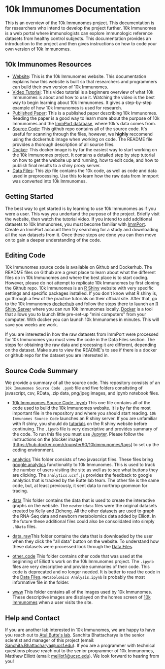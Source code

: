 # 10k Immunomes Documentation

This is an overview of the 10k Immunomes project. This documentation is for researchers who intend to develop the project further. 10k Immunomes is a web portal where immunologists can explore immunologic reference datasets from healthy control subjects. This documentation provides an introduction to the project and then gives instructions on how to code your own version of 10k Immunomes.


## 10k Immunomes Resources

* [Website](https://10kimmunomes.ucsf.edu/): This is the 10k Immunomes website. This documentation explains how this website is built so that researchers and programmers can build their own version of 10k Immunomes.
* [Video Tutorial](https://youtu.be/pwBs4J4xDOw): This video tutorial is a beginners overview of what 10k Immunomes is about and how to use it. Watching the video is the best way to begin learning about 10k Immunomes. It gives a step-by-step example of how 10k Immunomes is used for research.
* [Published Paper](https://www.cell.com/cell-reports/pdf/S2211-1247(18)31451-7.pdf): This is a published paper describing 10k Immunomes. Reading the paper is a good way to learn more about the purpose of 10k Immunomes and the [ImmPort database](https://www.immport.org/about), where 10k's data comes from.
* [Source Code](https://github.com/buttelab/10kimmunomes_v2): This github repo contains all of the source code. It's useful for scanning through the files, however, we **highly** reccomend using the dockerhub image when working on code. The README file provides a thorough description of all source files.
* [Docker](https://hub.docker.com/r/pupster90/10kimmunomes/tags): This docker image is by far the easiest way to start working on the 10k Immunomes project. It contains a detailed step by step tutorial on how to get the website up and running, how to edit code, and how to publish final results to a shiny proxy server.
* [Data Files](https://drive.google.com/file/d/1SeOhqCkdQTzzZjOR0MVSo5VRbzjGK-jI/view?usp=sharing): This zip file contains the 10k code, as well as code and data used in preprocessing. Use this to learn how the raw data from Immport was converted into 10k Immunomes.

## Getting Started

The best way to get started is by learning to use 10k Immunomes as if you were a user. This way you undertand the purpose of the project. Briefly visit the website, then watch the tutorial video. If you intend to add additional datasets to 10k Immunomes, you must become familiar with [ImmPort](https://www.immport.org/about). Create an ImmPort account then try searching for a study and downloading all the raw datasets from it. Once these steps are done you can then move on to gain a deeper understanding of the code.

## Editing Code

10k Immunomes source code is available on Github and Dockerhub. The README files on Github are a great place to learn about what the different files do in 10k Immunomes and where the best place is to start coding. However, please do not attempt to replicate 10k Immunomes by first cloning the Github repo. 10k Immunomes is an [R Shiny](https://shiny.rstudio.com/tutorial/) website with very specific settings and specific packages installed. If you don't know what R shiny is, go through a few of the practice tutorials on their official site. After that, go to the 10k Immunomes [dockerhub](https://www.docker.com/products/docker-hub#:~:text=Docker%20Hub%20is%20a%20hosted,push%20them%20to%20Docker%20Hub) and follow the steps there to launch an [R Shiny Server](https://shiny.rstudio.com/articles/shiny-server.html) where you can run 10k Immunomes locally. [Docker](https://docs.docker.com/get-started/) is a tool that allows you to launch little pre-set-up "mini computers" from your computer. With docker you can launch 10k Immunomes in minutes. This will save you weeks are work. 

If you are interested in how the raw datasets from ImmPort were processed for 10k Immunomes you must view the code in the Data Files section. The steps for obtaining the raw data and processing it are different, depending on the dataset. Make sure to view the README's to see if there is a docker or github repo for the dataset you are interested in.

## Source Code Summary

We provide a summary of all the source code. This repository consists of an `10k Immunomes Source Code .pynb` file and five folders consitsting of javascript, csv, RData, .zip data, png/jpeg images, and ipynb notebook files. 

* [10k Immunomes Source Code .ipynb](https://github.com/buttelab/10kimmunomes_v2/blob/master/10k%20Immunomes%20Source%20Code%20.ipynb) This one file contains all of the code used to build the 10k Immunomes website. It is by far the most important file in the repository and where you should start reading. `10k Immunomes Source Code` launches an R shiny server. If you are unfamiliar with R shiny, you should do [tutorials](https://shiny.rstudio.com/tutorial/) on the R shiny website before continuing. The `.ipynb` file is very descriptive and provides summary of the code. To run this file you must use [Jupyter](https://jupyter.org/about). Please follow the instructions on the (docker image)[https://hub.docker.com/r/pupster90/10kimmunomes/tags] to set up the coding environment.

* [analytics](https://github.com/buttelab/10kimmunomes_v2/tree/master/analytics) This folder consists of two javascript files. These files bring [google analytics](https://analytics.google.com/analytics/web/provision/#/provision) functionality to 10k Immunomes. This is used to track the number of users visiting the site as well as to see what buttons they are clicking. The `analytics.ucsf.js` provides the feedback to google analytics that is tracked by the Butte lab team. The other file is the same code, but, at least previously, it sent data to northrop grommon for tracing.

* [data](https://github.com/buttelab/10kimmunomes_v2/tree/master/data) This folder contains the data that is used to create the interactive graphs on the website. The `newtenkdata` files were the original datasets created by Kelly and Zicheng. All the other datasets are used to graph the RNA-Seq data and newborn metabolomics data added by Elliott. In the future these additional files could also be consolidated into simply `.RData` files.

* [data_raw](https://github.com/buttelab/10kimmunomes_v2/tree/master/data_raw)This folder contains the data that is downloaded by the user when they click the "all data" button on the website. To understand how these datasets were processed look through the [Data Files](https://drive.google.com/file/d/1SeOhqCkdQTzzZjOR0MVSo5VRbzjGK-jI/view?usp=sharing). 

* [other_code](https://github.com/buttelab/10kimmunomes_v2/tree/master/other_code) This folder contains other code that was used at the beginning of Elliott's work on the 10k Immunomes project. The `.ipynb` files are very descriptive and provide summaries of their code. This code is deprecated and no longer needed. It is better to read the code in the [Data Files](https://drive.google.com/file/d/1SeOhqCkdQTzzZjOR0MVSo5VRbzjGK-jI/view?usp=sharing). `Metabolomics Analysis.ipynb` is probably the most informative file in the folder.

* [www](https://github.com/buttelab/10kimmunomes_v2/tree/master/www) This folder contains all of the images used by 10k Immunomes. These descriptive images are displayed on the homes screen of [10k Immunomes](https://10kimmunomes.ucsf.edu/) when a user visits the site.

## Help and Contact

If you are another lab interested in 10k Immunomes, we are happy to have you reach out to [Atul Butte's lab](https://buttelab.ucsf.edu/). Sanchita Bhattacharya is the senior scientist and manager of this project (email: Sanchita.Bhattacharya@ucsf.edu). If you are a programmer with technical questions please reach out to the senior programmer of 10k Immunomes, Matthew Elliott (email: melliot1@ucsc.edu). We look forward to hearing from you!



